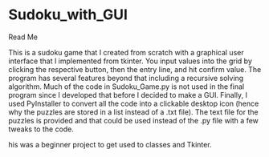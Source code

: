 # Sudoku_with_GUI
Read Me

This is a sudoku game that I created from scratch with a graphical user interface that I implemented from tkinter. 
You input values into the grid by clicking the respective button, then the entry line, and hit confirm value.
The program has several features beyond that including a recursive solving algorithm.
Much of the code in Sudoku_Game.py is not used in the final program since I developed that before I decided to make a GUI.
Finally, I used PyInstaller to convert all the code into a clickable desktop icon (hence why the puzzles are stored in a list instead of a .txt file).
The text file for the puzzles is provided and that could be used instead of the .py file with a few tweaks to the code.

his was a beginner project to get used to classes and Tkinter.
